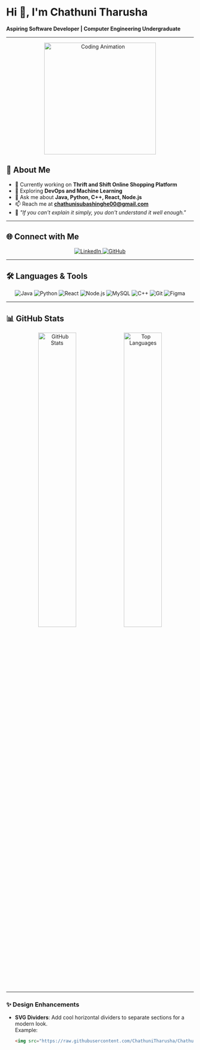 # Hi 👋, I'm **Chathuni Tharusha**  
**Aspiring Software Developer | Computer Engineering Undergraduate**  

---

<p align="center">  
  <img src="https://i.giphy.com/media/v1.Y2lkPTc5MGI3NjExNW9jeTc2dWt4MGNieWh5MXRyYTFuY2NlNHQ5NHRyc2g5MHF4c2hreSZlcD12MV9pbnRlcm5hbF9naWZfYnlfaWQmY3Q9Zw/hpXdHPfFI5wTABdDx9/giphy.gif" alt="Coding Animation" width="300"/>  
</p>  

## 📝 About Me  
- 🔭 Currently working on **Thrift and Shift Online Shopping Platform**  
- 🌱 Exploring **DevOps and Machine Learning**  
- 💬 Ask me about **Java, Python, C++, React, Node.js**  
- 📫 Reach me at **chathunisubashinghe00@gmail.com**  
- 🎯 *"If you can't explain it simply, you don't understand it well enough."*  

---

## 🌐 Connect with Me  
<p align="center">  
  <a href="https://www.linkedin.com/in/chathuni-subasinghe-a5a91b220" target="_blank">  
    <img src="https://img.shields.io/badge/LinkedIn-%230077B5.svg?style=for-the-badge&logo=linkedin&logoColor=white" alt="LinkedIn" />  
  </a>  
  <a href="https://github.com/ChathuniTharusha" target="_blank">  
    <img src="https://img.shields.io/badge/GitHub-%2312100E.svg?style=for-the-badge&logo=github&logoColor=white" alt="GitHub" />  
  </a>  
</p>  

---

## 🛠️ Languages & Tools  
<p align="center">  
  <img src="https://img.shields.io/badge/Java-%23ED8B00.svg?style=for-the-badge&logo=java&logoColor=white" alt="Java" />  
  <img src="https://img.shields.io/badge/Python-%2314354C.svg?style=for-the-badge&logo=python&logoColor=white" alt="Python" />  
  <img src="https://img.shields.io/badge/React-%2320232a.svg?style=for-the-badge&logo=react&logoColor=%2361DAFB" alt="React" />  
  <img src="https://img.shields.io/badge/Node.js-%23339933.svg?style=for-the-badge&logo=node.js&logoColor=white" alt="Node.js" />  
  <img src="https://img.shields.io/badge/MySQL-%2300f.svg?style=for-the-badge&logo=mysql&logoColor=white" alt="MySQL" />  
  <img src="https://img.shields.io/badge/C++-%2300599C.svg?style=for-the-badge&logo=c%2B%2B&logoColor=white" alt="C++" />  
  <img src="https://img.shields.io/badge/Git-%23F05033.svg?style=for-the-badge&logo=git&logoColor=white" alt="Git" />  
  <img src="https://img.shields.io/badge/Figma-%23F24E1E.svg?style=for-the-badge&logo=figma&logoColor=white" alt="Figma" />  
</p>  

---

## 📊 GitHub Stats  
<p align="center">  
  <img src="https://github-readme-stats.vercel.app/api?username=ChathuniTharusha&show_icons=true&theme=tokyonight" alt="GitHub Stats" width="45%" />  
  <img src="https://github-readme-stats.vercel.app/api/top-langs/?username=ChathuniTharusha&layout=compact&theme=tokyonight" alt="Top Languages" width="45%" />  
</p>  

---

### ✨ Design Enhancements
- **SVG Dividers**: Add cool horizontal dividers to separate sections for a modern look.  
  Example:  
  ```html
  <img src="https://raw.githubusercontent.com/ChathuniTharusha/ChathuniTharusha/main/divider.svg" alt="divider" />

